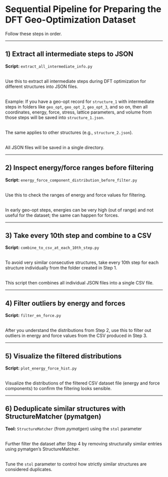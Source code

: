 <h1 align="left"><b>Sequential Pipeline for Preparing the DFT Geo-Optimization Dataset</b></h1>



<p align="justify">

Follow these steps in order.

</p>



<hr/>



<h2><b>1) Extract all intermediate steps to JSON</b></h2>



<p align="justify">



<strong>Script:</strong> <code>extract\_all\_intermediate\_info.py</code> <br><br>

Use this to extract all intermediate steps during DFT optimization for different structures into JSON files. <br><br>

Example: If you have a geo-opt record for <code>structure\_1</code> with intermediate steps in folders like <code>geo\_opt</code>, <code>geo\_opt\_2</code>, <code>geo\_opt\_3</code>, and so on, then all coordinates, energy, force, stress, lattice parameters, and volume from those steps will be saved into <code>structure\_1.json</code>. <br><br>

The same applies to other structures (e.g., <code>structure\_2.json</code>). <br><br>

All JSON files will be saved in a single directory.



</p>



<hr/>



<h2><b>2) Inspect energy/force ranges before filtering</b></h2>



<p align="justify">



<strong>Script:</strong> <code>energy\_force\_component\_distribution\_before\_filter.py</code> <br><br>

Use this to check the ranges of energy and force values for filtering. <br><br>

In early geo-opt steps, energies can be very high (out of range) and not useful for the dataset; the same can happen for forces.



</p>



<hr/>



<h2><b>3) Take every 10th step and combine to a CSV</b></h2>



<p align="justify">



<strong>Script:</strong> <code>combine\_to\_csv\_at\_each\_10th\_step.py</code> <br><br>

To avoid very similar consecutive structures, take every 10th step for each structure individually from the folder created in Step 1. <br><br>

This script then combines all individual JSON files into a single CSV file.



</p>



<hr/>



<h2><b>4) Filter outliers by energy and forces</b></h2>



<p align="justify">



<strong>Script:</strong> <code>filter\_en\_force.py</code> <br><br>

After you understand the distributions from Step 2, use this to filter out outliers in energy and force values from the CSV produced in Step 3.



</p>



<hr/>



<h2><b>5) Visualize the filtered distributions</b></h2>



<p align="justify">



<strong>Script:</strong> <code>plot\_energy\_force\_hist.py</code> <br><br>

Visualize the distributions of the filtered CSV dataset file (energy and force components) to confirm the filtering looks sensible.



</p>



<hr/>



<h2><b>6) Deduplicate similar structures with StructureMatcher (pymatgen)</b></h2>



<p align="justify">



<strong>Tool:</strong> <code>StructureMatcher</code> (from <i>pymatgen</i>) using the <code>stol</code> parameter <br><br>

Further filter the dataset after Step 4 by removing structurally similar entries using pymatgen’s StructureMatcher. <br><br>

Tune the <code>stol</code> parameter to control how strictly similar structures are considered duplicates.



</p>



